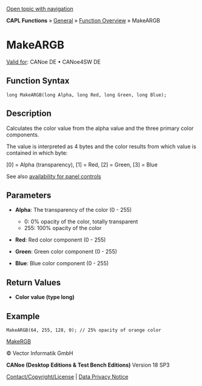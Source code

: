 [Open topic with navigation](../../../../../CANoeDEFamily.htm#Topics/CAPLFunctions/Other/Functions/CAPLfunctionMakeARGB.md)

**CAPL Functions** » [General](../CAPLGeneralStartPage.md) » [Function Overview](../CAPLfunctionsGeneralOverview.md) » MakeARGB

# MakeARGB

[Valid for](../../../Shared/FeatureAvailability.md): CANoe DE • CANoe4SW DE

## Function Syntax

```plaintext
long MakeARGB(long Alpha, long Red, long Green, long Blue);
```

## Description

Calculates the color value from the alpha value and the three primary color components.

The value is interpreted as 4 bytes and the color results from which value is contained in which byte:

[0] = Alpha (transparency), [1] = Red, [2] = Green, [3] = Blue

See also [availability for panel controls](../../../../../Subsystems/VectorToolsEnvironment/Content/Topics/PanelDesigner/General/PanelDesignerCAPLFunctions.md)

## Parameters

- **Alpha**: The transparency of the color (0 - 255)
  - 0: 0% opacity of the color, totally transparent
  - 255: 100% opacity of the color

- **Red**: Red color component (0 - 255)

- **Green**: Green color component (0 - 255)

- **Blue**: Blue color component (0 - 255)

## Return Values

- **Color value (type long)**

## Example

```plaintext
MakeARGB(64, 255, 128, 0); // 25% opacity of orange color
```

[MakeRGB](CAPLfunctionMakeRGB.md)

© Vector Informatik GmbH

**CANoe (Desktop Editions & Test Bench Editions)** Version 18 SP3

[Contact/Copyright/License](../../../Shared/ContactCopyrightLicense.md) | [Data Privacy Notice](https://www.vector.com/int/en/company/get-info/privacy-policy/)